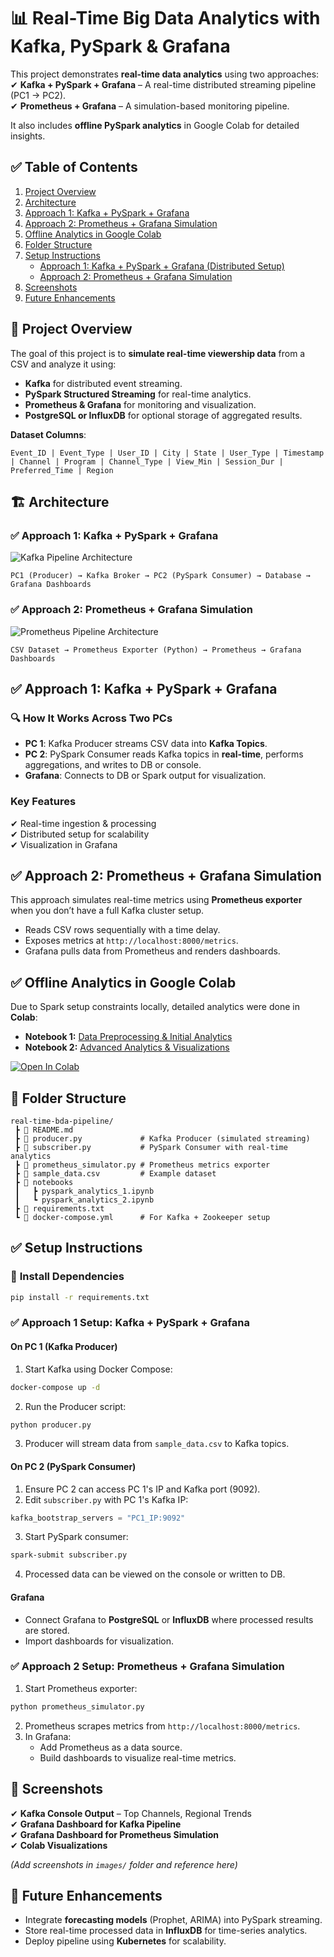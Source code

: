 
# 📊 Real-Time Big Data Analytics with Kafka, PySpark & Grafana  

This project demonstrates **real-time data analytics** using two approaches:  
✔ **Kafka + PySpark + Grafana** – A real-time distributed streaming pipeline (PC1 → PC2).  
✔ **Prometheus + Grafana** – A simulation-based monitoring pipeline.  

It also includes **offline PySpark analytics** in Google Colab for detailed insights.  


## ✅ Table of Contents  
1. [Project Overview](#project-overview)  
2. [Architecture](#architecture)  
3. [Approach 1: Kafka + PySpark + Grafana](#approach-1-kafka--pyspark--grafana)  
4. [Approach 2: Prometheus + Grafana Simulation](#approach-2-prometheus--grafana-simulation)  
5. [Offline Analytics in Google Colab](#offline-analytics-in-google-colab)  
6. [Folder Structure](#folder-structure)  
7. [Setup Instructions](#setup-instructions)  
   - [Approach 1: Kafka + PySpark + Grafana (Distributed Setup)](#approach-1-setup-kafka--pyspark--grafana)  
   - [Approach 2: Prometheus + Grafana Simulation](#approach-2-setup-prometheus--grafana-simulation)  
8. [Screenshots](#screenshots)  
9. [Future Enhancements](#future-enhancements)  


## 📌 Project Overview  
The goal of this project is to **simulate real-time viewership data** from a CSV and analyze it using:  
- **Kafka** for distributed event streaming.  
- **PySpark Structured Streaming** for real-time analytics.  
- **Prometheus & Grafana** for monitoring and visualization.  
- **PostgreSQL or InfluxDB** for optional storage of aggregated results.  

**Dataset Columns**:  
```
Event_ID | Event_Type | User_ID | City | State | User_Type | Timestamp | Channel | Program | Channel_Type | View_Min | Session_Dur | Preferred_Time | Region
```


## 🏗 Architecture  

### ✅ Approach 1: Kafka + PySpark + Grafana  
![Kafka Pipeline Architecture](images/kafka_pipeline.png)

```
PC1 (Producer) → Kafka Broker → PC2 (PySpark Consumer) → Database → Grafana Dashboards
```


### ✅ Approach 2: Prometheus + Grafana Simulation  
![Prometheus Pipeline Architecture](images/prometheus_pipeline.png)

```
CSV Dataset → Prometheus Exporter (Python) → Prometheus → Grafana Dashboards
```


## ✅ Approach 1: Kafka + PySpark + Grafana  

### 🔍 How It Works Across Two PCs  
- **PC 1**: Kafka Producer streams CSV data into **Kafka Topics**.  
- **PC 2**: PySpark Consumer reads Kafka topics in **real-time**, performs aggregations, and writes to DB or console.  
- **Grafana**: Connects to DB or Spark output for visualization.  

### Key Features  
✔ Real-time ingestion & processing  
✔ Distributed setup for scalability  
✔ Visualization in Grafana  


## ✅ Approach 2: Prometheus + Grafana Simulation  
This approach simulates real-time metrics using **Prometheus exporter** when you don’t have a full Kafka cluster setup.  

- Reads CSV rows sequentially with a time delay.  
- Exposes metrics at `http://localhost:8000/metrics`.  
- Grafana pulls data from Prometheus and renders dashboards.  


## ✅ Offline Analytics in Google Colab  
Due to Spark setup constraints locally, detailed analytics were done in **Colab**:  

- **Notebook 1:** [Data Preprocessing & Initial Analytics](https://colab.research.google.com/drive/19py9mZ519ugLVm_pTcXmVENYaKNPhIet?usp=sharing)  
- **Notebook 2:** [Advanced Analytics & Visualizations](https://colab.research.google.com/drive/1t2X3r2MHtKUaQ4ilkXLT3vJh5Q8eIaTT?usp=sharing)  

[![Open In Colab](https://colab.research.google.com/assets/colab-badge.svg)](https://colab.research.google.com/drive/19py9mZ519ugLVm_pTcXmVENYaKNPhIet?usp=sharing)


## 📂 Folder Structure  

```
real-time-bda-pipeline/
 ┣ 📜 README.md
 ┣ 📜 producer.py             # Kafka Producer (simulated streaming)
 ┣ 📜 subscriber.py           # PySpark Consumer with real-time analytics
 ┣ 📜 prometheus_simulator.py # Prometheus metrics exporter
 ┣ 📜 sample_data.csv         # Example dataset
 ┣ 📂 notebooks
 ┃   ┣ pyspark_analytics_1.ipynb
 ┃   ┗ pyspark_analytics_2.ipynb
 ┣ 📜 requirements.txt
 ┗ 📜 docker-compose.yml      # For Kafka + Zookeeper setup
```


## ✅ Setup Instructions  

### 🔹 **Install Dependencies**  
```bash
pip install -r requirements.txt
```

### ✅ Approach 1 Setup: Kafka + PySpark + Grafana  

#### **On PC 1 (Kafka Producer)**  
1. Start Kafka using Docker Compose:  
```bash
docker-compose up -d
```
2. Run the Producer script:  
```bash
python producer.py
```
3. Producer will stream data from `sample_data.csv` to Kafka topics.  

#### **On PC 2 (PySpark Consumer)**  
1. Ensure PC 2 can access PC 1's IP and Kafka port (9092).  
2. Edit `subscriber.py` with PC 1's Kafka IP:  
```python
kafka_bootstrap_servers = "PC1_IP:9092"
```
3. Start PySpark consumer:  
```bash
spark-submit subscriber.py
```
4. Processed data can be viewed on the console or written to DB.  

#### **Grafana**  
- Connect Grafana to **PostgreSQL** or **InfluxDB** where processed results are stored.  
- Import dashboards for visualization.  

### ✅ Approach 2 Setup: Prometheus + Grafana Simulation  

1. Start Prometheus exporter:  
```bash
python prometheus_simulator.py
```
2. Prometheus scrapes metrics from `http://localhost:8000/metrics`.  
3. In Grafana:  
   - Add Prometheus as a data source.  
   - Build dashboards to visualize real-time metrics.  

## 📸 Screenshots  
✔ **Kafka Console Output** – Top Channels, Regional Trends  
✔ **Grafana Dashboard for Kafka Pipeline**  
✔ **Grafana Dashboard for Prometheus Simulation**  
✔ **Colab Visualizations**  

*(Add screenshots in `images/` folder and reference here)*  


## 🔮 Future Enhancements  
- Integrate **forecasting models** (Prophet, ARIMA) into PySpark streaming.  
- Store real-time processed data in **InfluxDB** for time-series analytics.  
- Deploy pipeline using **Kubernetes** for scalability.  
